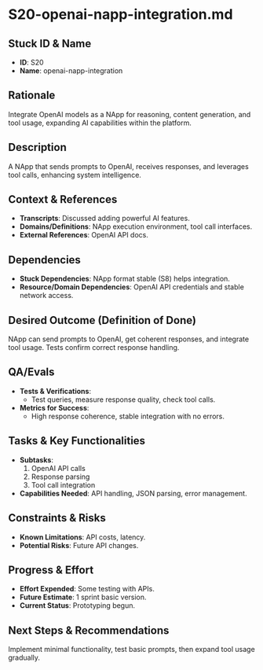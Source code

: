 # S20-openai-napp-integration.md

## Stuck ID & Name

- **ID**: S20
- **Name**: openai-napp-integration

## Rationale

Integrate OpenAI models as a NApp for reasoning, content generation, and tool
usage, expanding AI capabilities within the platform.

## Description

A NApp that sends prompts to OpenAI, receives responses, and leverages tool
calls, enhancing system intelligence.

## Context & References

- **Transcripts**: Discussed adding powerful AI features.
- **Domains/Definitions**: NApp execution environment, tool call interfaces.
- **External References**: OpenAI API docs.

## Dependencies

- **Stuck Dependencies**: NApp format stable (S8) helps integration.
- **Resource/Domain Dependencies**: OpenAI API credentials and stable network
  access.

## Desired Outcome (Definition of Done)

NApp can send prompts to OpenAI, get coherent responses, and integrate tool
usage. Tests confirm correct response handling.

## QA/Evals

- **Tests & Verifications**:
  - Test queries, measure response quality, check tool calls.
- **Metrics for Success**:
  - High response coherence, stable integration with no errors.

## Tasks & Key Functionalities

- **Subtasks**:
  1. OpenAI API calls
  2. Response parsing
  3. Tool call integration
- **Capabilities Needed**: API handling, JSON parsing, error management.

## Constraints & Risks

- **Known Limitations**: API costs, latency.
- **Potential Risks**: Future API changes.

## Progress & Effort

- **Effort Expended**: Some testing with APIs.
- **Future Estimate**: 1 sprint basic version.
- **Current Status**: Prototyping begun.

## Next Steps & Recommendations

Implement minimal functionality, test basic prompts, then expand tool usage
gradually.

